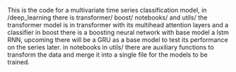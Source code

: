 This is the code for a multivariate time series classification model, 
in /deep_learning
there is  transformer/ boost/ notebooks/ and utils/ 
the transformer model is in transformer with its multihead attention layers and a classifier
in boost there is a boosting neural network with base model a lstm RNN, upcoming there will be a GRU as a base model to test its performance on the series later.
in notebooks 
in utils/ there are auxiliary functions to transform the data and merge it into a single file for the models to be trained.
